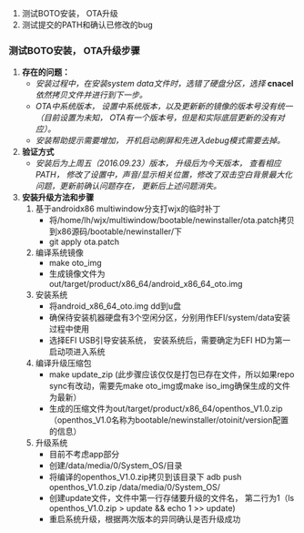 1. 测试BOTO安装， OTA升级
2. 测试提交的PATH和确认已修改的bug
### 测试BOTO安装， OTA升级步骤
1. **存在的问题：**
   - _安装过程中，在安装system data文件时，选错了硬盘分区，选择_ **cnacel** _依然拷贝文件并进行到下一步。_
   - _OTA中系统版本， 设置中系统版本，以及更新新的镜像的版本号没有统一（目前设置为未知， OTA有一个版本号，但是和实际底层更新的没有对应）。_
   - _安装帮助提示需要增加， 开机启动刷屏和先进入debug模式需要去掉。_
2. **验证方式**
   - _安装后为上周五（2016.09.23）版本， 升级后为今天版本， 查看相应PATH， 修改了设置中，声音/显示相关位置，修改了双击空白背景最大化问题，更新前确认问题存在， 更新后上述问题消失。_
3. **安装升级方法和步骤**
   1. 基于androidx86 multiwindow分支打wjx的临时补丁
      - 将/home/lh/wjx/multiwindow/bootable/newinstaller/ota.patch拷贝到x86源码/bootable/newinstaller/下
      - git apply ota.patch
   2. 编译系统镜像
      - make oto_img
      - 生成镜像文件为out/target/product/x86_64/android_x86_64_oto.img
   3. 安装系统
      - 将android_x86_64_oto.img dd到u盘
      - 确保待安装机器硬盘有3个空闲分区，分别用作EFI/system/data安装过程中使用
      - 选择EFI USB引导安装系统， 安装系统后，需要确定为EFI HD为第一启动项进入系统
   4. 编译升级压缩包
      - make update_zip (此步骤应该仅仅是打包已存在文件，所以如果repo sync有改动，需要先make oto_img或make iso_img确保生成的文件为最新）
      - 生成的压缩文件为out/target/product/x86_64/openthos_V1.0.zip （openthos_V1.0名称为bootable/newinstaller/otoinit/version配置的信息）
   5. 升级系统
      - 目前不考虑app部分
      - 创建/data/media/0/System_OS/目录
      - 将编译的openthos_V1.0.zip拷贝到该目录下 adb push openthos_V1.0.zip /data/media/0/System_OS/
      - 创建update文件，文件中第一行存储要升级的文件名， 第二行为1（ls openthos_V1.0.zip > update && echo 1 >> update)
      - 重启系统升级，根据两次版本的异同确认是否升级成功
